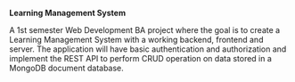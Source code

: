 **Learning Management System** 

A 1st semester Web Development BA project where the goal is to create a Learning Management System with a working backend, frontend and server. 
The application will have basic authentication and authorization and implement the REST API to perform CRUD operation on data stored in a MongoDB document database. 